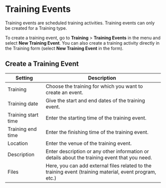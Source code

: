# Training Events

Training events are scheduled training activities. Training events can only be created for a Training type.&#x20;

To create a training event, go to **Training** > **Training Events** in the menu and select **New Training Event**. You can also create a training activity directly in the Training form (select **New Training Event** in the form).

## Create a Training Event

| Setting             | Description                                                                                             |
| ------------------- | ------------------------------------------------------------------------------------------------------- |
| Training            | Choose the training for which you want to create an event.                                              |
| Training date       | Give the start and end dates of the training event.                                                     |
| Training start time | Enter the starting time of the training event.                                                          |
| Training end time   | Enter the finishing time of the training event.                                                         |
| Location            | Enter the venue of the training event.                                                                  |
| Description         | Enter description or any other information or details about the training event that you need.           |
| Files               | Here, you can add external files related to the training event (training material, event program, etc.) |
